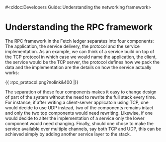 #<cldoc:Developers Guide::Understanding the networking framework>

# Understanding the RPC framework
The RPC framework in the Fetch ledger separates into four components:
The application, the service delivery, the protocol and the service
implementation. As an example, we can think of a service build on top of
the TCP protocol in which case we would name the application, the
client, the service would be the TCP server, the protocol defines how we
pack the data and the implementation are the details on how the service
actually works: 

{{ :rpc_protocol.png?nolink&400 |}}

The separation of these four components makes it easy to change design
of part of the system without the need to rewrite the full stack every
time. For instance, if after writing a client-server applicatoin using
TCP, one would decide to use UDP instead, two of the components remains
intact and only the two top components would need rewriting. Likewise,
if one would decide to alter the implementation of a service only the
lower component would need changing. Finally, should one chose to make
the service available over multiple channels, say both TCP and UDP, this
can be achieved simply by adding another service layer to the stack. 

